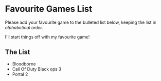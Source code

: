 # Favourite Games List

Please add your favourite game to the bulleted list below, keeping the list in *alphabetical order*.

I'll start things off with my favourite game!

## The List

* Bloodborne
* Call Of Duty Black ops 3
* Portal 2
